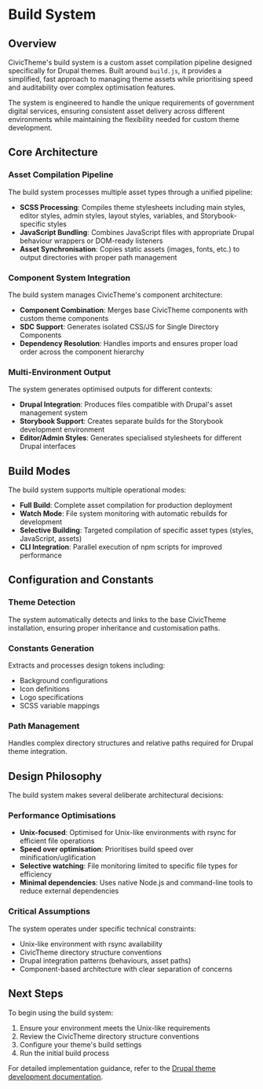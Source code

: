 # Build System

## Overview

CivicTheme's build system is a custom asset compilation pipeline designed specifically for Drupal themes. Built around `build.js`, it provides a simplified, fast approach to managing theme assets while prioritising speed and auditability over complex optimisation features.

The system is engineered to handle the unique requirements of government digital services, ensuring consistent asset delivery across different environments while maintaining the flexibility needed for custom theme development.

## Core Architecture

### Asset Compilation Pipeline

The build system processes multiple asset types through a unified pipeline:

- **SCSS Processing**: Compiles theme stylesheets including main styles, editor styles, admin styles, layout styles, variables, and Storybook-specific styles
- **JavaScript Bundling**: Combines JavaScript files with appropriate Drupal behaviour wrappers or DOM-ready listeners
- **Asset Synchronisation**: Copies static assets (images, fonts, etc.) to output directories with proper path management

### Component System Integration

The build system manages CivicTheme's component architecture:

- **Component Combination**: Merges base CivicTheme components with custom theme components
- **SDC Support**: Generates isolated CSS/JS for Single Directory Components
- **Dependency Resolution**: Handles imports and ensures proper load order across the component hierarchy

### Multi-Environment Output

The system generates optimised outputs for different contexts:

- **Drupal Integration**: Produces files compatible with Drupal's asset management system
- **Storybook Support**: Creates separate builds for the Storybook development environment
- **Editor/Admin Styles**: Generates specialised stylesheets for different Drupal interfaces

## Build Modes

The build system supports multiple operational modes:

- **Full Build**: Complete asset compilation for production deployment
- **Watch Mode**: File system monitoring with automatic rebuilds for development
- **Selective Building**: Targeted compilation of specific asset types (styles, JavaScript, assets)
- **CLI Integration**: Parallel execution of npm scripts for improved performance

## Configuration and Constants

### Theme Detection

The system automatically detects and links to the base CivicTheme installation, ensuring proper inheritance and customisation paths.

### Constants Generation

Extracts and processes design tokens including:
- Background configurations
- Icon definitions
- Logo specifications
- SCSS variable mappings

### Path Management

Handles complex directory structures and relative paths required for Drupal theme integration.

## Design Philosophy

The build system makes several deliberate architectural decisions:

### Performance Optimisations

- **Unix-focused**: Optimised for Unix-like environments with rsync for efficient file operations
- **Speed over optimisation**: Prioritises build speed over minification/uglification
- **Selective watching**: File monitoring limited to specific file types for efficiency
- **Minimal dependencies**: Uses native Node.js and command-line tools to reduce external dependencies

### Critical Assumptions

The system operates under specific technical constraints:

- Unix-like environment with rsync availability
- CivicTheme directory structure conventions
- Drupal integration patterns (behaviours, asset paths)
- Component-based architecture with clear separation of concerns

## Next Steps

To begin using the build system:

1. Ensure your environment meets the Unix-like requirements
2. Review the CivicTheme directory structure conventions
3. Configure your theme's build settings
4. Run the initial build process

For detailed implementation guidance, refer to the [Drupal theme development documentation](../README.md).
